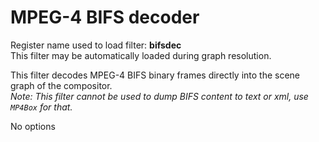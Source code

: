 <!-- automatically generated - do not edit, patch gpac/applications/gpac/gpac.c -->

# MPEG-4 BIFS decoder  
  
Register name used to load filter: __bifsdec__  
This filter may be automatically loaded during graph resolution.  
  
This filter decodes MPEG-4 BIFS binary frames directly into the scene graph of the compositor.  
_Note: This filter cannot be used to dump BIFS content to text or xml, use `MP4Box` for that._  
  
No options  
  
